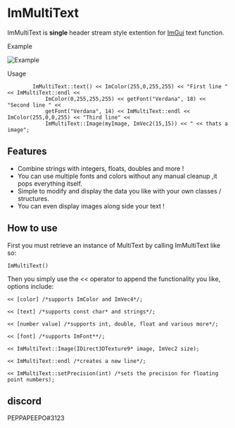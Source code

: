 # ImMultiText

ImMultiText is **single** header stream style extention for [ImGui](https://github.com/ocornut/imgui) text function.

Example

![Example](https://i.postimg.cc/4NBvk8mV/image.png)

Usage

    		ImMultiText::text() << ImColor(255,0,255,255) << "First line " << ImMultiText::endl <<
				ImColor(0,255,255,255) << getFont("Verdana", 18) << "Second line " <<
				getFont("Verdana", 14) << ImMultiText::endl << ImColor(255,0,0,255) << "Third line" <<
				ImMultiText::Image(myImage, ImVec2(15,15)) << " << thats a image";

## Features

 - Combine strings with integers, floats, doubles and more !
 - You can use multiple fonts and colors without any manual cleanup ,it pops everything itself.
 - Simple to modify and display the data you like with your own classes / structures.
 - You can even display images along side your text !

## How to use
First you must retrieve an instance of MultiText by calling ImMultiText like so:

    ImMultiText()

Then you simply use the << operator to append the functionality you like, options include:

    << [color] /*supports ImColor and ImVec4*/;
    
    << [text] /*supports const char* and strings*/;
    
    << [number value] /*supports int, double, float and various more*/;
    
    << [font] /*supports ImFont**/;
    
    << ImMultiText::Image(IDirect3DTexture9* image, ImVec2 size);
    
    << ImMultiText::endl /*creates a new line*/;
    
    << ImMultiText::setPrecision(int) /*sets the precision for floating point numbers);
    
## discord 
PEPPAPEEPO#3123
